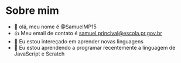 # Sobre mim
- 👋 olá, meu nome é @SamuelMP15
- 👍 Meu email de contato é samuel.princival@escola.pr.gov.br
- 👀 Eu estou intereçado em aprender novas linguagens 
- 🌱 Eu estou aprendendo a programar recentemente a linguagem de JavaScript e Scratch
<!---
SamuelMP15/SamuelMP15 is a ✨ special ✨ repository because its `README.md` (this file) appears on your GitHub profile.
You can click the Preview link to take a look at your changes.
--->

